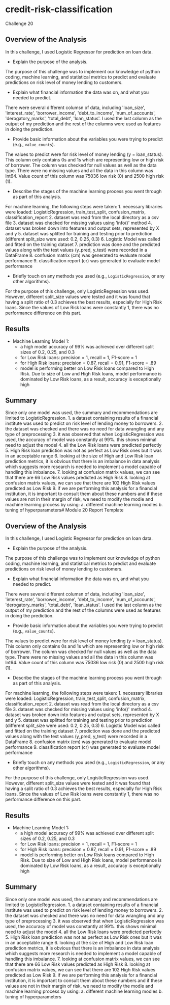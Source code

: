 # credit-risk-classification
Challenge 20

## Overview of the Analysis

In this challenge, I used Logistic Regressor for prediction on loan data.

* Explain the purpose of the analysis.

The purpose of this challenge was to implement our knowledge of python coding, machine learning, and statistical metrics to predict and evaluate predictions on risk level of money lending to customers.

* Explain what financial information the data was on, and what you needed to predict.

There were several different columsn of data, including 'loan_size', 'interest_rate', 'borrower_income', 'debt_to_income', 'num_of_accounts', 'derogatory_marks', 'total_debt', 'loan_status'. I used the last column as the output of my prediction and the rest of the columns were used as features in doing the prediction.

* Provide basic information about the variables you were trying to predict (e.g., `value_counts`).

The values to predict were for risk level of money lending (y = loan_status). This column only contains 0s and 1s which are representing low or high risk of borrower. The column was checked for null values as well as the data type. There were no missing values and all the data in this column was Int64. Value count of this column was 75036 low risk (0) and 2500 high risk (1).

* Describe the stages of the machine learning process you went through as part of this analysis.

For machine learning, the following steps were taken:
    1. necessary libraries were loaded: LogisticRegression, train_test_split, confusion_matrix, classification_report
    2. dataset was read from the local directory as a csv file
    3. dataset was checked for missing values using 'info()' method
    4. dataset was broken down into features and output sets, represented by X and y
    5. dataset was splitted for training and testing prior to prediction (different split_size were used: 0.2, 0.25, 0.3)
    6. Logistic Model was called and fitted on the training dataset
    7. prediction was done and the predicted values along with the test values (y_pred, y_test) were recorded in a DataFrame
    8. confusion matrix (cm) was generated to evaluate model performance
    9. classification report (cr) was generated to evaluate model performance

* Briefly touch on any methods you used (e.g., `LogisticRegression`, or any other algorithms).

For the purpose of this challenge, only LogisticRegression was used. However, different split_size values were tested and it was found that having a split ratio of 0.3 achieves the best results, especially for High Risk loans. Since the values of Low Risk loans were constantly 1, there was no performance difference on this part.

## Results

* Machine Learning Model 1:
    * a high model accuracy of 99% was achieved over different split sizes of 0.2, 0.25, and 0.3
    * for Low Risk loans: precision = 1, recall = 1, F1-score = 1
    * for High Risk loans: precision = 0.87, recall = 0.91, F1-score = .89
    * model is performing better on Low Risk loans compared to High Risk. Due to size of Low and High Risk loans, model performance is dominated by Low Risk loans, as a result, accuracy is exceptionally high

## Summary

Since only one model was used, the summary and recommendations are limited to LogisticRegression.
    1. a dataset containing results of a financial institute was used to predict on risk level of lending money to borrowers. 
    2. the dataset was checked and there was no need for data wrangling and any type of preprocessing
    3. it was observed that when LogisticRegression was used, the accuracy of model was constantly at 99%. this shows minimal need to adjust the model
    4. all the Low Risk loans were predicted perfectly
    5. High Risk loan prediction was not as perfect as Low Risk ones but it was in an acceptable range
    6. looking at the size of High and Low Risk loan prediction metrics, it is obvious that there is an imbalance in data analysis which suggests more research is needed to implement a model capable of   handling this imbalance.
    7. looking at confusion matrix values, we can see that there are 66 Low Risk values predicted as High Risk
    8. looking at confusion matrix values, we can see that there are 102 High Risk values predicted as Low Risk
    9. if we are performing this analysis for a financial institution, it is important to consult them about these numbers and if these values are not in their margin of risk, we need to modify the modle and machine learning process by using:
        a. different machine learning modles
        b. tuning of hyperparameters# Module 20 Report Template

## Overview of the Analysis

In this challenge, I used Logistic Regressor for prediction on loan data.

* Explain the purpose of the analysis.

The purpose of this challenge was to implement our knowledge of python coding, machine learning, and statistical metrics to predict and evaluate predictions on risk level of money lending to customers.

* Explain what financial information the data was on, and what you needed to predict.

There were several different columsn of data, including 'loan_size', 'interest_rate', 'borrower_income', 'debt_to_income', 'num_of_accounts', 'derogatory_marks', 'total_debt', 'loan_status'. I used the last column as the output of my prediction and the rest of the columns were used as features in doing the prediction.

* Provide basic information about the variables you were trying to predict (e.g., `value_counts`).

The values to predict were for risk level of money lending (y = loan_status). This column only contains 0s and 1s which are representing low or high risk of borrower. The column was checked for null values as well as the data type. There were no missing values and all the data in this column was Int64. Value count of this column was 75036 low risk (0) and 2500 high risk (1).

* Describe the stages of the machine learning process you went through as part of this analysis.

For machine learning, the following steps were taken:
    1. necessary libraries were loaded: LogisticRegression, train_test_split, confusion_matrix, classification_report
    2. dataset was read from the local directory as a csv file
    3. dataset was checked for missing values using 'info()' method
    4. dataset was broken down into features and output sets, represented by X and y
    5. dataset was splitted for training and testing prior to prediction (different split_size were used: 0.2, 0.25, 0.3)
    6. Logistic Model was called and fitted on the training dataset
    7. prediction was done and the predicted values along with the test values (y_pred, y_test) were recorded in a DataFrame
    8. confusion matrix (cm) was generated to evaluate model performance
    9. classification report (cr) was generated to evaluate model performance

* Briefly touch on any methods you used (e.g., `LogisticRegression`, or any other algorithms).

For the purpose of this challenge, only LogisticRegression was used. However, different split_size values were tested and it was found that having a split ratio of 0.3 achieves the best results, especially for High Risk loans. Since the values of Low Risk loans were constantly 1, there was no performance difference on this part.

## Results

* Machine Learning Model 1:
    * a high model accuracy of 99% was achieved over different split sizes of 0.2, 0.25, and 0.3
    * for Low Risk loans: precision = 1, recall = 1, F1-score = 1
    * for High Risk loans: precision = 0.87, recall = 0.91, F1-score = .89
    * model is performing better on Low Risk loans compared to High Risk. Due to size of Low and High Risk loans, model performance is dominated by Low Risk loans, as a result, accuracy is exceptionally high

## Summary

Since only one model was used, the summary and recommendations are limited to LogisticRegression.
    1. a dataset containing results of a financial institute was used to predict on risk level of lending money to borrowers. 
    2. the dataset was checked and there was no need for data wrangling and any type of preprocessing
    3. it was observed that when LogisticRegression was used, the accuracy of model was constantly at 99%. this shows minimal need to adjust the model
    4. all the Low Risk loans were predicted perfectly
    5. High Risk loan prediction was not as perfect as Low Risk ones but it was in an acceptable range
    6. looking at the size of High and Low Risk loan prediction metrics, it is obvious that there is an imbalance in data analysis which suggests more research is needed to implement a model capable of   handling this imbalance.
    7. looking at confusion matrix values, we can see that there are 66 Low Risk values predicted as High Risk
    8. looking at confusion matrix values, we can see that there are 102 High Risk values predicted as Low Risk
    9. if we are performing this analysis for a financial institution, it is important to consult them about these numbers and if these values are not in their margin of risk, we need to modify the modle and machine learning process by using:
        a. different machine learning modles
        b. tuning of hyperparameters